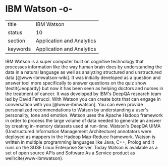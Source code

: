 # IBM Watson -o-


|          |                           |
| -------- | ------------------------- |
| title    | IBM Watson                | 
| status   | 10                        |
| section  | Application and Analytics |
| keywords | Application and Analytics |



IBM Watson is a super computer built on cognitive technology that
processes information like the way human brain does by understanding
the data in a natural language as well as analyzing structured and
unstructured data [@www-ibmwatson-wiki].  It was initially
developed as a question and answer tool more specifically to answer
questions on the quiz show \textit{Jeopardy} but now it has been seen as
helping doctors and nurses in the treatment of cancer. It was
developed by IBM's DeepQA research team led by David Ferrucci. With
Watson you can create bots that can engage in conversation with
you [@www-ibmwatson]. You can even provide personalized
recommendations to Watson by understanding a user's personality, tone
and emotion. Watson uses the Apache Hadoop framework in order to
process the large volume of data needed to generate an answer by
creating in-memory datasets used at run-time. Watson's DeepQA UIMA
(Unstructured Information Management Architecture) annotators were
deployed as mappers in the Hadoop Map-Reduce framework. Watson is
written in multiple programming languages like Java, C++, Prolog and
it runs on the SUSE Linux Enterprise Server. Today Watson is available
as a set of open source APIs and Software As a Service product as
well\cite{www-ibmwatson}.


    
